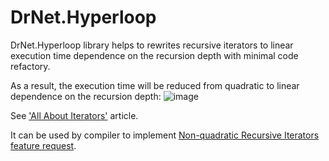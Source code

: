 # DrNet.Hyperloop
DrNet.Hyperloop library helps to rewrites recursive iterators to linear execution time dependence on the recursion depth with minimal code refactory.

As a result, the execution time will be reduced from quadratic to linear dependence on the recursion depth:
![image](https://user-images.githubusercontent.com/18285074/91877833-85855980-ec4c-11ea-90fb-d8764a1c2171.png)

See ['All About Iterators'](https://docs.microsoft.com/en-us/archive/blogs/wesdyer/all-about-iterators) article.

It can be used by compiler to implement [Non-quadratic Recursive Iterators feature request](https://github.com/dotnet/csharplang/issues/378).